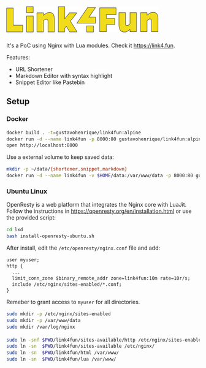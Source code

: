 ![Link4Fun](html/static/images/logo.png)
===

It's a PoC using Nginx with Lua modules. Check it https://link4.fun.

Features:

- URL Shortener
- Markdown Editor with syntax highlight
- Snippet Editor like Pastebin

## Setup

### Docker

```sh
docker build . -t=gustavohenrique/link4fun:alpine
docker run -d --name link4fun -p 8000:80 gustavohenrique/link4fun:alpine
open http://localhost:8000
```

Use a external volume to keep saved data:

```sh
mkdir -p ~/data/{shortener,snippet,markdown}
docker run -d --name link4fun -v $HOME/data:/var/www/data -p 8000:80 gustavohenrique/link4fun:alpine
```

### Ubuntu Linux

OpenResty is a web platform that integrates the Nginx core with LuaJit.  
Follow the instructions in https://openresty.org/en/installation.html or use
the provided script:

```sh
cd lxd
bash install-openresty-ubuntu.sh
```

After install, edit the `/etc/openresty/nginx.conf` file and add:

```nginx
user myuser;
http {
  ...
  limit_conn_zone $binary_remote_addr zone=link4fun:10m rate=10r/s;
  include /etc/nginx/sites-enabled/*.conf;
}
```

Remeber to grant access to `myuser` for all directories. 

```sh
sudo mkdir -p /etc/nginx/sites-enabled
sudo mkdir -p /var/www/data
sudo mkdir /var/log/nginx

sudo ln -snf $PWD/link4fun/sites-available/http /etc/nginx/sites-enabled/default
sudo ln -sn  $PWD/link4fun/sites-available /etc/nginx/
sudo ln -sn  $PWD/link4fun/html /var/www/
sudo ln -sn  $PWD/link4fun/lua /var/www/
```
